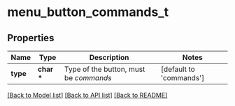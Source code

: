 # menu_button_commands_t

## Properties
Name | Type | Description | Notes
------------ | ------------- | ------------- | -------------
**type** | **char \*** | Type of the button, must be *commands* | [default to 'commands']

[[Back to Model list]](../README.md#documentation-for-models) [[Back to API list]](../README.md#documentation-for-api-endpoints) [[Back to README]](../README.md)


